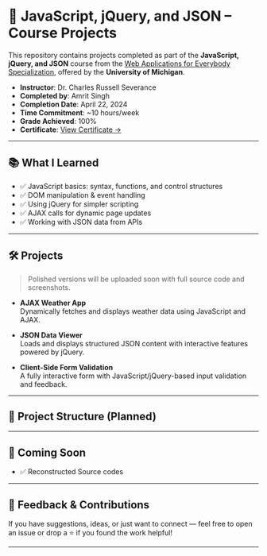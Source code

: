 
# 📙 JavaScript, jQuery, and JSON – Course Projects

This repository contains projects completed as part of the **JavaScript, jQuery, and JSON** course from the [Web Applications for Everybody Specialization](https://www.coursera.org/specializations/web-applications), offered by the **University of Michigan**.

- **Instructor**: Dr. Charles Russell Severance  
- **Completed by**: Amrit Singh  
- **Completion Date**: April 22, 2024  
- **Time Commitment**: ~10 hours/week  
- **Grade Achieved**: 100%  
- **Certificate**: [View Certificate →](https://coursera.org/share/b3bc43d6e25c3ed5002b53de6dc77bfc)

---

## 📚 What I Learned

- ✅ JavaScript basics: syntax, functions, and control structures  
- ✅ DOM manipulation & event handling  
- ✅ Using jQuery for simpler scripting  
- ✅ AJAX calls for dynamic page updates  
- ✅ Working with JSON data from APIs  

---

## 🛠️ Projects

> Polished versions will be uploaded soon with full source code and screenshots.

- **AJAX Weather App**  
  Dynamically fetches and displays weather data using JavaScript and AJAX.

- **JSON Data Viewer**  
  Loads and displays structured JSON content with interactive features powered by jQuery.

- **Client-Side Form Validation**  
  A fully interactive form with JavaScript/jQuery-based input validation and feedback.

---

## 📁 Project Structure (Planned)

---

## 🚀 Coming Soon

- ✅ Reconstructed Source codes 

---

## 💬 Feedback & Contributions

If you have suggestions, ideas, or just want to connect — feel free to open an issue or drop a ⭐ if you found the work helpful!

---

